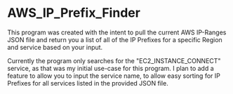 # AWS_IP_Prefix_Finder
This program was created with the intent to pull the current AWS IP-Ranges JSON file and return you a list of all of the IP Prefixes for a specific Region and service based on your input. 


Currently the program only searches for the "EC2_INSTANCE_CONNECT" service, as that was my initial use-case for this program.  I plan to add a feature to allow you to input the service name, to allow easy sorting for IP Prefixes for all services listed in the provided JSON file.  
